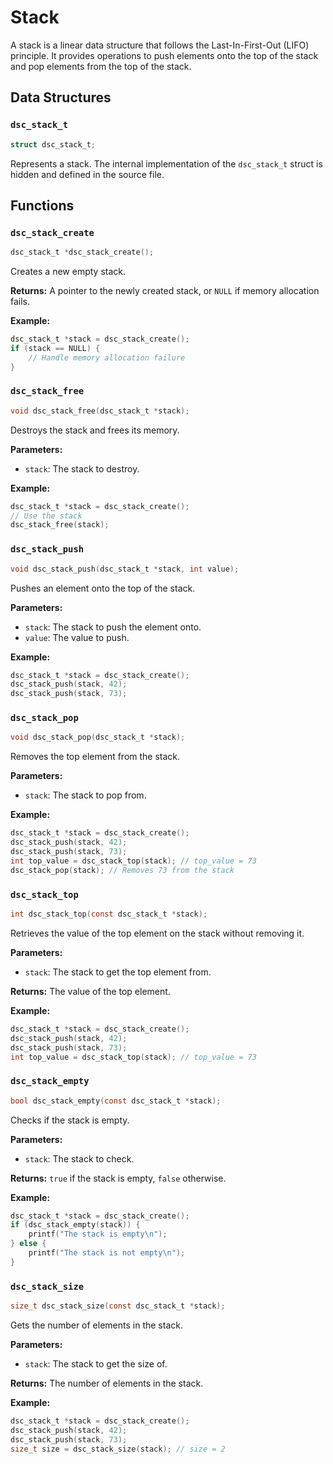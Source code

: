 # Stack

A stack is a linear data structure that follows the Last-In-First-Out (LIFO) principle. It provides operations to push elements onto the top of the stack and pop elements from the top of the stack.

## Data Structures

### `dsc_stack_t`

```c
struct dsc_stack_t;
```

Represents a stack. The internal implementation of the `dsc_stack_t` struct is hidden and defined in the source file.

## Functions

### `dsc_stack_create`

```c
dsc_stack_t *dsc_stack_create();
```

Creates a new empty stack.

**Returns:** A pointer to the newly created stack, or `NULL` if memory allocation fails.

**Example:**

```c
dsc_stack_t *stack = dsc_stack_create();
if (stack == NULL) {
    // Handle memory allocation failure
}
```

### `dsc_stack_free`

```c
void dsc_stack_free(dsc_stack_t *stack);
```

Destroys the stack and frees its memory.

**Parameters:**
- `stack`: The stack to destroy.

**Example:**

```c
dsc_stack_t *stack = dsc_stack_create();
// Use the stack
dsc_stack_free(stack);
```

### `dsc_stack_push`

```c
void dsc_stack_push(dsc_stack_t *stack, int value);
```

Pushes an element onto the top of the stack.

**Parameters:**
- `stack`: The stack to push the element onto.
- `value`: The value to push.

**Example:**

```c
dsc_stack_t *stack = dsc_stack_create();
dsc_stack_push(stack, 42);
dsc_stack_push(stack, 73);
```

### `dsc_stack_pop`

```c
void dsc_stack_pop(dsc_stack_t *stack);
```

Removes the top element from the stack.

**Parameters:**
- `stack`: The stack to pop from.

**Example:**

```c
dsc_stack_t *stack = dsc_stack_create();
dsc_stack_push(stack, 42);
dsc_stack_push(stack, 73);
int top_value = dsc_stack_top(stack); // top_value = 73
dsc_stack_pop(stack); // Removes 73 from the stack
```

### `dsc_stack_top`

```c
int dsc_stack_top(const dsc_stack_t *stack);
```

Retrieves the value of the top element on the stack without removing it.

**Parameters:**
- `stack`: The stack to get the top element from.

**Returns:** The value of the top element.

**Example:**

```c
dsc_stack_t *stack = dsc_stack_create();
dsc_stack_push(stack, 42);
dsc_stack_push(stack, 73);
int top_value = dsc_stack_top(stack); // top_value = 73
```

### `dsc_stack_empty`

```c
bool dsc_stack_empty(const dsc_stack_t *stack);
```

Checks if the stack is empty.

**Parameters:**
- `stack`: The stack to check.

**Returns:** `true` if the stack is empty, `false` otherwise.

**Example:**

```c
dsc_stack_t *stack = dsc_stack_create();
if (dsc_stack_empty(stack)) {
    printf("The stack is empty\n");
} else {
    printf("The stack is not empty\n");
}
```

### `dsc_stack_size`

```c
size_t dsc_stack_size(const dsc_stack_t *stack);
```

Gets the number of elements in the stack.

**Parameters:**
- `stack`: The stack to get the size of.

**Returns:** The number of elements in the stack.

**Example:**

```c
dsc_stack_t *stack = dsc_stack_create();
dsc_stack_push(stack, 42);
dsc_stack_push(stack, 73);
size_t size = dsc_stack_size(stack); // size = 2
```
